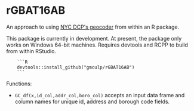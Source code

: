 # rGBAT16AB
An approach to using [NYC DCP's geocoder](http://www1.nyc.gov/site/planning/data-maps/open-data/dwn-gde-home.page) from within an R package.

This package is currently in development.  At present, the package only works on Windows 64-bit machines. Requires devtools and RCPP to build from within RStudio.

        ```R
        devtools::install_github("gmculp/rGBAT16AB")
        ```
Functions:

* `GC_df(x,id_col,addr_col,boro_col)` accepts an input data frame and column names for unique id, address and borough code fields.
